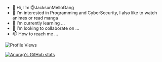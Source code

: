 - 👋 Hi, I’m @JacksonMelloGang
- 👀 I’m interested in Programming and CyberSecurity, I also like to watch animes or read manga
- 🌱 I’m currently learning ...
- 💞️ I’m looking to collaborate on ...
- 📫 How to reach me ...

<!---
JacksonMelloGang/JacksonMelloGang is a ✨ special ✨ repository because its `README.md` (this file) appears on your GitHub profile.
You can click the Preview link to take a look at your changes.
--->

![Profile Views](https://komarev.com/ghpvc/?username=jacksonmellogang)


[![Anurag's GitHub stats](https://github-readme-stats.vercel.app/api?username=JacksonMellogang)](https://github.com/anuraghazra/github-readme-stats)
